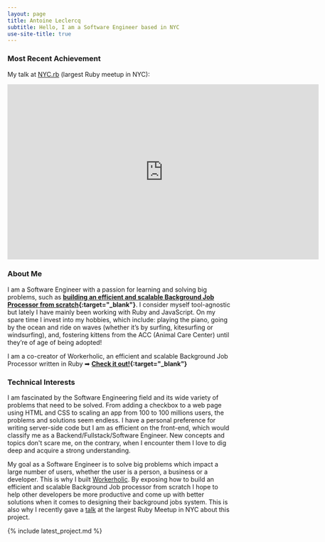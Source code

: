 ```yaml
---
layout: page
title: Antoine Leclercq
subtitle: Hello, I am a Software Engineer based in NYC
use-site-title: true
---
```


### Most Recent Achievement
 My talk at [NYC.rb](https://www.meetup.com/NYC-rb/events/235117573/) (largest Ruby meetup in NYC):
<div class="talk">
  <iframe width="700" height="394" src="https://www.youtube.com/embed/BnTT01k1Ztg?rel=0" frameborder="0" allowfullscreen></iframe>
</div>

### About Me

I am a Software Engineer with a passion for learning and solving big problems, such as **[building an efficient and scalable Background Job Processor from scratch](https://workerholic.github.io){:target="_blank"}**. I consider myself tool-agnostic but lately I have mainly been working with Ruby and JavaScript. On my spare time I invest into my hobbies, which include: playing the piano, going by the ocean and ride on waves (whether it’s by surfing, kitesurfing or windsurfing), and, fostering kittens from the ACC (Animal Care Center) until they’re of age of being adopted!

I am a co-creator of Workerholic, an efficient and scalable Background Job Processor written in Ruby ➡ **[Check it out!](https://workerholic.github.io){:target="_blank"}**

### Technical Interests
I am fascinated by the Software Engineering field and its wide variety of problems that need to be solved. From adding a checkbox to a web page using HTML and CSS to scaling an app from 100 to 100 millions users, the problems and solutions seem endless. I have a personal preference for writing server-side code but I am as efficient on the front-end, which would classify me as a Backend/Fullstack/Software Engineer. New concepts and topics don't scare me, on the contrary, when I encounter them I love to dig deep and acquire a strong understanding.

My goal as a Software Engineer is to solve big problems which impact a large number of users, whether the user is a person, a business or a developer. This is why I built [Workerholic](https://workerholic.github.io). By exposing how to build an efficient and scalable Background Job processor from scratch I hope to help other developers be more productive and come up with better solutions when it comes to designing their background jobs system. This is also why I recently gave a [talk](https://workerholic.github.io) at the largest Ruby Meetup in NYC about this project.


{% include latest_project.md %}